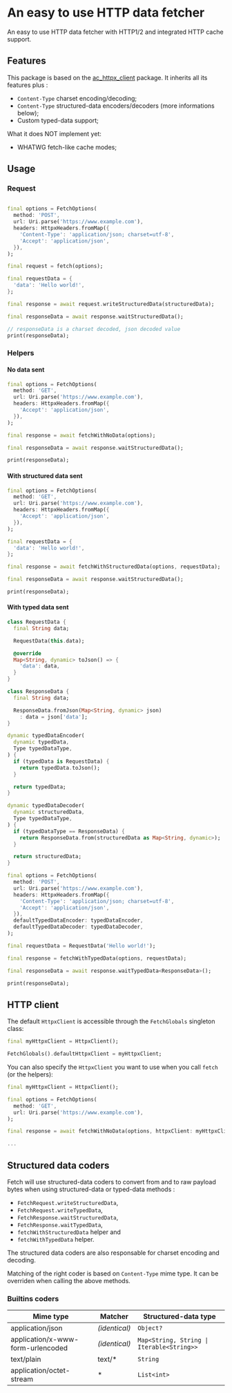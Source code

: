 # An easy to use HTTP data fetcher

An easy to use HTTP data fetcher with HTTP1/2 and integrated HTTP cache support.

## Features

This package is based on the [ac_httpx_client](https://pub.dev/packages/ac_httpx_client)
package. It inherits all its features plus :

- `Content-Type` charset encoding/decoding;
- `Content-Type` structured-data encoders/decoders (more informations below);
- Custom typed-data support;

What it does NOT implement yet:

- WHATWG fetch-like cache modes;

## Usage

### Request

```dart

final options = FetchOptions(
  method: 'POST',
  url: Uri.parse('https://www.example.com'),
  headers: HttpxHeaders.fromMap({
    'Content-Type': 'application/json; charset=utf-8',
    'Accept': 'application/json',
  }),
);

final request = fetch(options);

final requestData = {
  'data': 'Hello world!',
};

final response = await request.writeStructuredData(structuredData);

final responseData = await response.waitStructuredData();

// responseData is a charset decoded, json decoded value
print(responseData);
```

### Helpers

#### No data sent

```dart
final options = FetchOptions(
  method: 'GET',
  url: Uri.parse('https://www.example.com'),
  headers: HttpxHeaders.fromMap({
    'Accept': 'application/json',
  }),
);

final response = await fetchWithNoData(options);

final responseData = await response.waitStructuredData();

print(responseData);
```

#### With structured data sent

```dart
final options = FetchOptions(
  method: 'GET',
  url: Uri.parse('https://www.example.com'),
  headers: HttpxHeaders.fromMap({
    'Accept': 'application/json',
  }),
);

final requestData = {
  'data': 'Hello world!',
};

final response = await fetchWithStructuredData(options, requestData);

final responseData = await response.waitStructuredData();

print(responseData);
```

#### With typed data sent

```dart
class RequestData {
  final String data;

  RequestData(this.data);

  @override 
  Map<String, dynamic> toJson() => {
    'data': data,
  }
}

class ResponseData {
  final String data;

  ResponseData.fromJson(Map<String, dynamic> json)
    : data = json['data'];
}

dynamic typedDataEncoder(
  dynamic typedData,
  Type typedDataType,
) {
  if (typedData is RequestData) {
    return typedData.toJson();
  }

  return typedData;
}

dynamic typedDataDecoder(
  dynamic structuredData,
  Type typedDataType,
) {
  if (typedDataType == ResponseData) {
    return ResponseData.from(structuredData as Map<String, dynamic>);
  }

  return structuredData;
}

final options = FetchOptions(
  method: 'POST',
  url: Uri.parse('https://www.example.com'),
  headers: HttpxHeaders.fromMap({
    'Content-Type': 'application/json; charset=utf-8',
    'Accept': 'application/json',
  }),
  defaultTypedDataEncoder: typedDataEncoder,
  defaultTypedDataDecoder: typedDataDecoder,
);

final requestData = RequestData('Hello world!');

final response = fetchWithTypedData(options, requestData);

final responseData = await response.waitTypedData<ResponseData>();

print(responseData);
```

## HTTP client

The default `HttpxClient` is accessible through the `FetchGlobals` singleton class:

```dart
final myHttpxClient = HttpxClient();

FetchGlobals().defaultHttpxClient = myHttpxClient;
```

You can also specify the `HttpxClient` you want to use when you call `fetch` (or
the helpers):

```dart
final myHttpxClient = HttpxClient();

final options = FetchOptions(
  method: 'GET',
  url: Uri.parse('https://www.example.com'),
);

final response = await fetchWithNoData(options, httpxClient: myHttpxClient);

...
```

## Structured data coders

Fetch will use structured-data coders to convert from and to raw payload bytes
when using structured-data or typed-data methods :

- `FetchRequest.writeStructuredData`,
- `FetchRequest.writeTypedData`,
- `FetchResponse.waitStructuredData`,
- `FetchResponse.waitTypedData`,
- `fetchWithStructuredData` helper and
- `fetchWithTypedData` helper.

The structured data coders are also responsable for charset encoding and decoding.

Matching of the right coder is based on `Content-Type` mime type. It can be overriden
when calling the above methods.

### Builtins coders

<!-- markdownlint-disable MD013 -->
| Mime type | Matcher | Structured-data type |
| --- | --- | --- |
| application/json | _(identical)_ | `Object?` |
| application/x-www-form-urlencoded | _(identical)_ | `Map<String, String \| Iterable<String>>` |
| text/plain | text/* | `String` |
| application/octet-stream | * | `List<int>` |
<!-- markdownlint-enable MD013 -->
